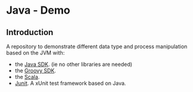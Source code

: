 # Java - Demo

## Introduction

A repository to demonstrate different data type and process manipulation based on the JVM with:

   * the [Java SDK](doc/JavaDemo.md). (ie no other libraries are needed)
   * the [Groovy SDK](src/main/Groovy).
   * the [Scala](src/main/Scala).
   * [Junit](src/test/java/Java/Junit). A xUnit test framework based on Java.

  
